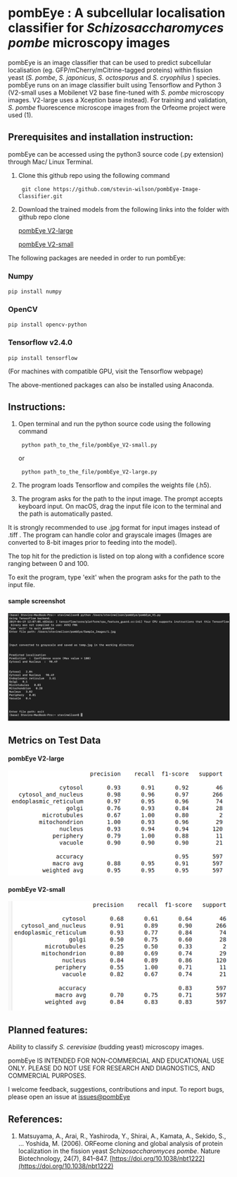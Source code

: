 # pombEye : A subcellular localisation classifier for *Schizosaccharomyces pombe* microscopy images

pombEye is an image classifier that can be used to predict subcellular localisation (eg. GFP/mCherry/mCitrine-tagged proteins) within fission yeast (*S. pombe*, *S. japonicus*, *S. octosporus* and *S. cryophilus* ) species. pombEye runs on an image classifier built using Tensorflow and Python 3 (V2-small uses a Mobilenet V2 base fine-tuned with *S. pombe* microscopy images. V2-large uses a Xception base instead). For training and validation, *S. pombe* fluorescence microscope images from the Orfeome project were used (1).

## Prerequisites and installation instruction:

pombEye can be accessed using the python3 source code (.py extension) through Mac/ Linux Terminal.

1. Clone this github repo using the following command

        git clone https://github.com/stevin-wilson/pombEye-Image-Classifier.git

2. Download the trained models from the following links into the folder with github repo clone

    [pombEye V2-large](https://drive.google.com/file/d/1SB6clrB46lsUR5UgjvMTXQmjg4w43Y3k/view?usp=sharing)

    [pombEye V2-small](https://drive.google.com/file/d/1PiJlrQPXWsPGwlY_v17c9KnBjsxXx6wK/view?usp=sharing)


The following packages are needed in order to run pombEye:


### Numpy

    pip install numpy


### OpenCV

    pip install opencv-python


### Tensorflow v2.4.0

    pip install tensorflow 

(For machines with compatible GPU, visit the Tensorflow webpage)


The above-mentioned packages can also be installed using Anaconda.

## Instructions:

1. Open terminal and run the python source code using the following command

        python path_to_the_file/pombEye_V2-small.py

    or

        python path_to_the_file/pombEye_V2-large.py

2. The program loads Tensorflow and compiles the weights file (.h5).

3. The program asks for the path to the input image. The prompt accepts keyboard input. On macOS, drag the input file icon to the terminal and the path is automatically pasted.

It is strongly recommended to use .jpg format for input images instead of .tiff . The program can handle color and grayscale images (Images are converted to 8-bit images prior to feeding into the model).

The top hit for the prediction is listed on top along with a confidence score ranging between 0 and 100.

To exit the program, type 'exit' when the program asks for the path to the input file.

#### sample screenshot

![example use](Sample_Images/sample_usage.png)


## Metrics on Test Data

#### pombEye V2-large

![metrics for pombEye V2-large](metrics_images/pombEye_V2-large_metrics_on_test_data.png)

#### pombEye V2-small

![metrics for pombEye V2-small](metrics_images/pombEye_V2-small_metrics_on_test_data.png)


## Planned features:

Ability to classify *S. cerevisiae* (budding yeast) microscopy images.

pombEye IS INTENDED FOR NON-COMMERCIAL AND EDUCATIONAL USE ONLY. PLEASE DO NOT USE FOR RESEARCH AND DIAGNOSTICS, AND COMMERCIAL PURPOSES.


I welcome feedback, suggestions, contributions and input. To report bugs, please open an issue at [issues@pombEye](https://github.com/stevin-wilson/pombEye-Image-Classifier/issues)


## References:
1.  Matsuyama, A., Arai, R., Yashiroda, Y., Shirai, A., Kamata, A., Sekido, S., … Yoshida, M. (2006). ORFeome cloning and global analysis of protein localization in the fission yeast *Schizosaccharomyces pombe*. Nature Biotechnology, 24(7), 841–847. [https://doi.org/10.1038/nbt1222](https://doi.org/10.1038/nbt1222)
